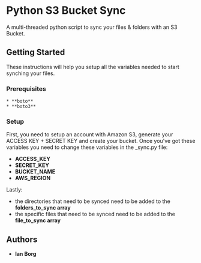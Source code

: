 # Python S3 Bucket Sync

A multi-threaded python script to sync your files & folders with an S3 Bucket.

## Getting Started

These instructions will help you setup all the variables needed to start synching your files.

### Prerequisites
```
* **boto**
* **boto3**
```


### Setup

First, you need to setup an account with Amazon S3, generate your ACCESS KEY + SECRET KEY and create your bucket.
Once you've got these variables you need to change these variables in the _sync.py file:
* **ACCESS_KEY**
* **SECRET_KEY**
* **BUCKET_NAME**
* **AWS_REGION**

Lastly:
* the directories that need to be synced need to be added to the **folders_to_sync array**
* the specific files that need to be synced need to be added to the **file_to_sync array**



## Authors

* **Ian Borg**


